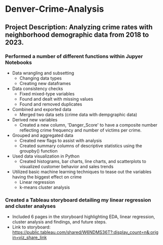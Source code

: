 # Denver-Crime-Analysis
## Project Description: Analyzing crime rates with neighborhood demographic data from 2018 to 2023.
### Performed a number of different functions within Jupyer Notebooks
- Data wrangling and subsetting
  - Changing data types
  - Creating new dataframes
- Data consistency checks
  - Fixed mixed-type variables
  - Found and dealt with missing values
  - Found and removed duplicates
- Combined and exported data
  - Merged two data sets (crime data with dempgraphic data)
- Derived new variables
  - Created a new column, 'Danger_Score' to have a composite number reflecting crime frequency and number of victims per crime.
- Grouped and aggregated data
  - Created new flags to assist with analysis
  - Created summary columns of descriptive statistics using the groupby() function
- Used data visualization in Python
  - Created histograms, bar charts, line charts, and scatterplots to visualized customer behavior and sales trends
- Utilized basic machine learning techniques to tease out the variables having the biggest effect on crime
  - Linear regression
  - k-means cluster analysis
### Created a Tableau storyboard detailing my linear regression and cluster analyses 
- Included 6 pages in the storyboard highlighting EDA, linear regression, cluster analysis and findings, and future steps.
- Link to storyboard: https://public.tableau.com/shared/W6NDMS36T?:display_count=n&:origin=viz_share_link 
